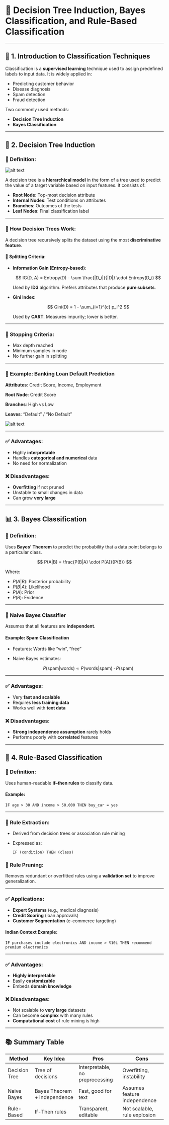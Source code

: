 

# 🧠 Decision Tree Induction, Bayes Classification, and Rule-Based Classification

---

## 📌 1. **Introduction to Classification Techniques**

Classification is a **supervised learning** technique used to assign predefined labels to input data. It is widely applied in:

* Predicting customer behavior
* Disease diagnosis
* Spam detection
* Fraud detection

Two commonly used methods:

* **Decision Tree Induction**
* **Bayes Classification**

---

## 🌳 2. **Decision Tree Induction**

### 🔹 Definition:

![alt text](dm_decision_tree.jpg)

A decision tree is a **hierarchical model** in the form of a tree used to predict the value of a target variable based on input features. It consists of:

* **Root Node**: Top-most decision attribute
* **Internal Nodes**: Test conditions on attributes
* **Branches**: Outcomes of the tests
* **Leaf Nodes**: Final classification label

---

### 🔹 How Decision Trees Work:

A decision tree recursively splits the dataset using the most **discriminative feature**.

#### 🧮 Splitting Criteria:

* **Information Gain (Entropy-based)**:

  $$
  IG(D, A) = Entropy(D) - \sum \frac{|D_i|}{|D|} \cdot Entropy(D_i)
  $$

  Used by **ID3** algorithm. Prefers attributes that produce **pure subsets**.

* **Gini Index**:

  $$
  Gini(D) = 1 - \sum_{i=1}^{c} p_i^2
  $$

  Used by **CART**. Measures impurity; lower is better.

---

### 🔹 Stopping Criteria:

* Max depth reached
* Minimum samples in node
* No further gain in splitting

---

### 🔹 Example: Banking Loan Default Prediction

**Attributes**: Credit Score, Income, Employment

**Root Node**: Credit Score

**Branches**: High vs Low

**Leaves**: “Default” / “No Default”

![alt text](image-62.png)

---

### ✅ Advantages:

* Highly **interpretable**
* Handles **categorical and numerical** data
* No need for normalization

### ❌ Disadvantages:

* **Overfitting** if not pruned
* Unstable to small changes in data
* Can grow **very large**

---

## 📊 3. **Bayes Classification**

### 🔹 Definition:

Uses **Bayes’ Theorem** to predict the probability that a data point belongs to a particular class.

$$
P(A|B) = \frac{P(B|A) \cdot P(A)}{P(B)}
$$

Where:

* $P(A|B)$: Posterior probability
* $P(B|A)$: Likelihood
* $P(A)$: Prior
* $P(B)$: Evidence

---

### 🔹 Naive Bayes Classifier

Assumes that all features are **independent**.

#### Example: Spam Classification

* Features: Words like “win”, “free”
* Naive Bayes estimates:

  $$
  P(\text{spam}|\text{words}) \propto P(\text{words}|\text{spam}) \cdot P(\text{spam})
  $$

---

### ✅ Advantages:

* Very **fast and scalable**
* Requires **less training data**
* Works well with **text data**

### ❌ Disadvantages:

* **Strong independence assumption** rarely holds
* Performs poorly with **correlated** features

---

## 📜 4. **Rule-Based Classification**

### 🔹 Definition:

Uses human-readable **if–then rules** to classify data.

#### Example:

```
IF age > 30 AND income > 50,000 THEN buy_car = yes
```

---

### 🔹 Rule Extraction:

* Derived from decision trees or association rule mining
* Expressed as:

  ```
  IF (condition) THEN (class)
  ```

### 🔹 Rule Pruning:

Removes redundant or overfitted rules using a **validation set** to improve generalization.

---

### ✅ Applications:

* **Expert Systems** (e.g., medical diagnosis)
* **Credit Scoring** (loan approvals)
* **Customer Segmentation** (e-commerce targeting)

#### Indian Context Example:

```
IF purchases include electronics AND income > ₹10L THEN recommend premium electronics
```

---

### ✅ Advantages:

* **Highly interpretable**
* Easily **customizable**
* Embeds **domain knowledge**

### ❌ Disadvantages:

* Not scalable to **very large** datasets
* Can become **complex** with many rules
* **Computational cost** of rule mining is high

---

## 📚 Summary Table

| Method        | Key Idea                     | Pros                            | Cons                         |
| ------------- | ---------------------------- | ------------------------------- | ---------------------------- |
| Decision Tree | Tree of decisions            | Interpretable, no preprocessing | Overfitting, instability     |
| Naive Bayes   | Bayes Theorem + independence | Fast, good for text             | Assumes feature independence |
| Rule-Based    | If-Then rules                | Transparent, editable           | Not scalable, rule explosion |

